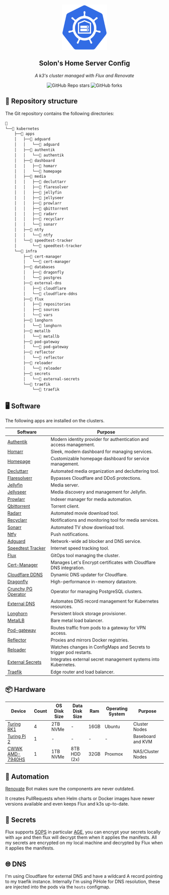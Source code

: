 <div align="center">

<img src="https://raw.githubusercontent.com/auricom/home-ops/main/docs/src/assets/logo.png" align="center" width="144px" height="144px"/>

## Solon's Home Server Config

_A k3's cluster managed with Flux and Renovate_

</div>

<div align="center">

![GitHub Repo stars](https://img.shields.io/github/stars/1Solon/Home-Server-Configuration?style=for-the-badge)
![GitHub forks](https://img.shields.io/github/forks/1Solon/Home-Server-Configuration?style=for-the-badge)

</div>

## 📂 Repository structure

The Git repository contains the following directories:

```sh
📁
└──📁 kubernetes
    ├──📁 apps
    │   ├──📁 adguard
    │   │   └──📁 adguard
    │   ├──📁 authentik
    │   │   └──📁 authentik
    │   ├──📁 dashboard
    │   │   ├──📁 homarr
    │   │   └──📁 homepage
    │   ├──📁 media
    │   │   ├──📁 decluttarr
    │   │   ├──📁 flaresolver
    │   │   ├──📁 jellyfin
    │   │   ├──📁 jellyseer
    │   │   ├──📁 prowlarr
    │   │   ├──📁 qbittorrent
    │   │   ├──📁 radarr
    │   │   ├──📁 recyclarr
    │   │   └──📁 sonarr
    │   ├──📁 ntfy
    │   │   └──📁 ntfy
    │   └──📁 speedtest-tracker
    │       └──📁 speedtest-tracker
    └──📁 infra
        ├──📁 cert-manager
        │   └──📁 cert-manager
        ├──📁 databases
        │   ├──📁 dragonfly
        │   └──📁 postgres
        ├──📁 external-dns
        │   ├──📁 cloudflare
        │   └──📁 cloudflare-ddns
        ├──📁 flux
        │   ├──📁 repositories
        │   ├──📁 sources
        │   └──📁 vars
        ├──📁 longhorn
        │   └──📁 longhorn
        ├──📁 metallb
        │   └──📁 metallb
        ├──📁 pod-gateway
        │   └──📁 pod-gateway
        ├──📁 reflector
        │   └──📁 reflector
        ├──📁 reloader
        │   └──📁 reloader
        ├──📁 secrets
        │   └──📁 external-secrets
        └──📁 traefik
            └──📁 traefik
```

## 🖥️ Software

The following apps are installed on the clusters.

| Software                                                                            | Purpose                                                             |
| ----------------------------------------------------------------------------------- | ------------------------------------------------------------------- |
| [Authentik](https://goauthentik.io)                                                 | Modern identity provider for authentication and access management.  |
| [Homarr](https://github.com/ajnart/homarr)                                          | Sleek, modern dashboard for managing services.                      |
| [Homepage](https://github.com/gethomepage/homepage)                                 | Customizable homepage dashboard for service management.             |
| [Decluttarr](https://github.com/ManiMatter/decluttarr)                              | Automated media organization and decluttering tool.                 |
| [Flaresolverr](https://github.com/FlareSolverr/FlareSolverr)                        | Bypasses Cloudflare and DDoS protections.                           |
| [Jellyfin](https://jellyfin.org)                                                    | Media server.                                                       |
| [Jellyseer](https://github.com/Fallenbagel/jellyseerr)                              | Media discovery and management for Jellyfin.                        |
| [Prowlarr](https://github.com/Prowlarr/Prowlarr)                                    | Indexer manager for media automation.                               |
| [Qbittorrent](https://www.qbittorrent.org)                                          | Torrent client.                                                     |
| [Radarr](https://radarr.video)                                                      | Automated movie download tool.                                      |
| [Recyclarr](https://github.com/recyclarr/recyclarr)                                 | Notifications and monitoring tool for media services.               |
| [Sonarr](https://sonarr.tv)                                                         | Automated TV show download tool.                                    |
| [Ntfy](https://ntfy.sh)                                                             | Push notifications.                                                 |
| [Adguard](https://github.com/AdguardTeam/AdGuardHome)                               | Network-wide ad blocker and DNS service.                            |
| [Speedtest Tracker](https://github.com/sivel/speedtest-tracker)                     | Internet speed tracking tool.                                       |
| [Flux](https://fluxcd.io)                                                           | GitOps tool managing the cluster.                                   |
| [Cert-Manager](https://cert-manager.io)                                             | Manages Let's Encrypt certificates with Cloudflare DNS integration. |
| [Cloudflare DDNS](https://github.com/wouterdebie/cloudflare-ddns)                   | Dynamic DNS updater for Cloudflare.                                 |
| [Dragonfly](https://dragonflydb.io)                                                 | High-performance in-memory datastore.                               |
| [Crunchy PG Operator](https://github.com/CrunchyData/postgres-operator)             | Operator for managing PostgreSQL clusters.                          |
| [External DNS](https://github.com/kubernetes-sigs/external-dns)                     | Automates DNS record management for Kubernetes resources.           |
| [Longhorn](https://longhorn.io)                                                     | Persistent block storage provisioner.                               |
| [MetalLB](https://metallb.universe.tf)                                              | Bare metal load balancer.                                           |
| [Pod-gateway](https://github.com/angelnu/pod-gateway)                               | Routes traffic from pods to a gateway for VPN access.               |
| [Reflector](https://github.com/werwolfby/reflector)                                 | Proxies and mirrors Docker registries.                              |
| [Reloader](https://github.com/stakater/Reloader)                                    | Watches changes in ConfigMaps and Secrets to trigger pod restarts.  |
| [External Secrets](https://github.com/external-secrets/kubernetes-external-secrets) | Integrates external secret management systems into Kubernetes.      |
| [Traefik](https://traefik.io)                                                       | Edge router and load balancer.                                      |

## 📦 Hardware

| Device                                                                                       | Count | OS Disk Size | Data Disk Size | Ram  | Operating System | Purpose           |
| -------------------------------------------------------------------------------------------- | ----- | ------------ | -------------- | ---- | ---------------- | ----------------- |
| [Turing RK1](https://turingpi.com/product/turing-rk1/?attribute_ram=16+GB)                   | 4     | 2TB NVMe     | -              | 16GB | Ubuntu           | Cluster Nodes     |
| [Turing Pi 2](https://turingpi.com/product/turing-pi-2-5/)                                   | 1     | -            | -              | -    | -                | Baseboard and KVM |
| [CWWK AMD-7940HS](https://www.amazon.com/CWWK-NAS-display-network-motherboard/dp/B0D5M2M3Y5) | 1     | 1TB NVMe     | 8TB HDD (2x)   | 32GB | Proxmox          | NAS/Cluster Nodes |

## 🤖 Automation

[Renovate](https://www.whitesourcesoftware.com/free-developer-tools/renovate) Bot makes sure the components are never outdated.

It creates PullRequests when Helm charts or Docker images have newer versions available and even keeps Flux and k3s up-to-date.

## 📝 Secrets

Flux supports [SOPS](https://github.com/getsops/sops) in particular [AGE](https://github.com/FiloSottile/age), you can encrypt your secrets locally with `age` and then flux will decrypt them when it applies the manifests. All my secrets are encrypted on my local machine and decrypted by Flux when it applies the manifests.

## 🌐 DNS

I'm using Cloudflare for external DNS and have a wildcard A record pointing to my traefik instance. Internally I'm using PiHole for DNS resolution, these are injected into the pods via the `hosts` configmap.
